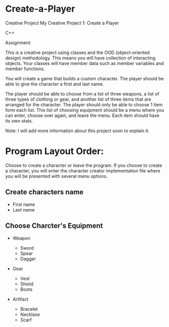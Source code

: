 # Create-a-Player
Creative Project
My Creative Project 1: Create a Player

C++

Assignment:

This is a creative project using classes and the OOD (object-oriented design) methodology. 
This means you will have collection of interacting objects. 
Your classes will have member data such as member variables and member functions.

You will create a game that builds a custom character. The player should be able to give the character a first and last name. 

The player should be able to choose from a list of three weapons, a list of three types of clothing or gear, 
and another list of three items that are arranged for the character. The player should only be able to choose 1 item form each list. 
This list of choosing equipment should be a menu where you can enter, choose over again, and leave the menu. Each item should have its own stats.  

Note: I will add more information about this project soon to explain it.

<h1> Program Layout Order: </h1>
<p> Choose to create a character or leave the program. If you choose to create a character, you
	will enter the character creator implementation file where you will be presented with several
menu options. </p>

<h2> Create characters name </h2>
<ul>
	<li> First name </li>
	<li> Last name </li>
</ul>

<h2> Choose Charcter's Equipment </h2>
<ul>
	<li> Weapon </li>
	<ul>
		<li> Sword </li>
		<li> Spear </li>
		<li> Dagger </li>
	</ul>
</ul>

<ul>
	<li> Gear </li>
	<ul>
		<li> Vest </li>
		<li> Shield </li>
		<li> Boots </li>
	</ul>
</ul>

<ul>
	<li> Artifact </li>
	<ul>
		<li> Bracelet </li>
		<li> Necklase </li>
		<li> Scarf </li>
	</ul>
</ul>

